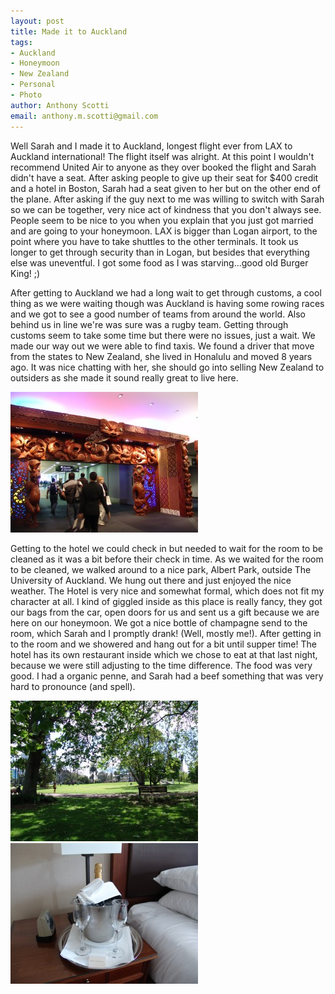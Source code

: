 ```yaml
--- 
layout: post
title: Made it to Auckland
tags: 
- Auckland
- Honeymoon
- New Zealand
- Personal
- Photo
author: Anthony Scotti
email: anthony.m.scotti@gmail.com
---
```

Well Sarah and I made it to Auckland, longest flight ever from LAX to Auckland international! The flight itself was alright. At this point I wouldn't recommend United Air to anyone as they over booked the flight and Sarah didn't have a seat. After asking people to give up their seat for $400 credit and a hotel in Boston, Sarah had a seat given to her but on the other end of the plane. After asking if the guy next to me was willing to switch with Sarah so we can be together, very nice act of kindness that you don't always see. People seem to be nice to you when you explain that you just got married and are going to your honeymoon. LAX is bigger than Logan airport, to the point where you have to take shuttles to the other terminals. It took us longer to get through security than in Logan, but besides that everything else was uneventful. I got some food as I was starving...good old Burger King! ;)

After getting to Auckland we had a long wait to get through customs, a cool thing as we were waiting though was Auckland is having some rowing races and we got to see a good number of teams from around the world. Also behind us in line we're was sure was a rugby team. Getting through customs seem to take some time but there were no issues, just a wait. We made our way out we were able to find taxis. We found a driver that move from the states to New Zealand, she lived in Honalulu and moved 8 years ago. It was nice chatting with her, she should go into selling New Zealand to outsiders as she made it sound really great to live here.


[![Auckland International](/images/photos/New_Zealand/DSC00002-300x225.jpg)](/images/photos/New_Zealand/DSC00002.jpg)


Getting to the hotel we could check in but needed to wait for the room to be cleaned as it was a bit before their check in time. As we waited for the room to be cleaned, we walked around to a nice park, Albert Park, outside The University of Auckland. We hung out there and just enjoyed the nice weather. The Hotel is very nice and somewhat formal, which does not fit my character at all. I kind of giggled inside as this place is really fancy, they got our bags from the car, open doors for us and sent us a gift because we are here on our honeymoon. We got a nice bottle of champagne send to the room, which Sarah and I promptly drank! (Well, mostly me!). After getting in to the room and we showered and hang out for a bit until supper time! The hotel has its own restaurant inside which we chose to eat at that last night, because we were still adjusting to the time difference. The food was very good. I had a organic penne, and Sarah had a beef something that was very hard to pronounce (and spell).


[![Albert Park, outside The University of Auckland](/images/photos/New_Zealand/DSC00031-300x225.jpg)](/images/photos/New_Zealand/DSC00031.jpg) [![Champagne](/images/photos/New_Zealand/DSC00057-300x225.jpg)](/images/photos/New_Zealand/DSC00057.jpg)
